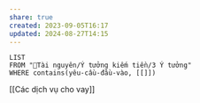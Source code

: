 ```yaml
---
share: true
created: 2023-09-05T16:17
updated: 2024-08-27T14:15
---
```

```dataview
LIST
FROM "📜Tài nguyên/Ý tưởng kiếm tiền/3 Ý tưởng" 
WHERE contains(yêu-cầu-đầu-vào, [[]])
```

[[Các dịch vụ cho vay]]